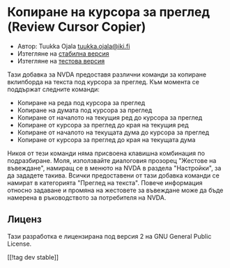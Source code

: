 # Копиране на курсора за преглед (Review Cursor Copier) #

* Автор: Tuukka Ojala <tuukka.ojala@iki.fi>
* Изтегляне на [стабилна версия][1]
* Изтегляне на [тестова версия][2]

Тази добавка за NVDA предоставя различни команди за копиране вклипборда на
текста под курсора за преглед. Към момента се поддържат следните команди:

* Копиране на реда под курсора за преглед
* Копиране на думата под курсора за преглед
* Копиране от началото на текущия ред до курсора за преглед
* Копиране от курсора за преглед до края на текущия ред
* Копиране от началото на текущата дума до курсора за преглед
* Копиране от курсора за преглед до края на текущата дума

Никоя от тези команди няма присвоена клавишна комбинация по
подразбиране. Моля, използвайте диалоговия прозорец "Жестове на въвеждане",
намиращ се в менюто на NVDA в раздела "Настройки", за да зададете
такива. Всички предоставени от тази добавка команди се намират в категорията
"Преглед на текста". Повече информация относно задаване и промяна на
жестовете за въвеждане може да бъде намерена в ръководството за потребителя
на NVDA.

## Лиценз

Тази разработка е лицензирана под версия 2 на GNU General Public License.

[[!tag dev stable]]

[1]: https://addons.nvda-project.org/files/get.php?file=rccp

[2]: https://addons.nvda-project.org/files/get.php?file=rccp-dev
